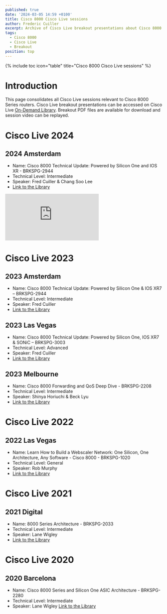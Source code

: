 ```yaml
---
published: true
date: '2024-03-05 14:59 +0100'
title: Cisco 8000 Cisco Live sessions
author: Frederic Cuiller
excerpt: Archive of Cisco Live breakout presentations about Cisco 8000
tags:
  - Cisco 8000
  - Cisco Live
  - Breakout
position: top
---
```

{% include toc icon="table" title="Cisco 8000 Cisco Live sessions" %}

# Introduction
This page consolidates all Cisco Live sessions relevant to Cisco 8000 Series routers. Cisco Live breakout presentations can be accessed on Cisco Live [On-Demand Library](https://www.ciscolive.com/on-demand/on-demand-library.html). Breakout PDF files are available for download and session video can be replayed.

# Cisco Live 2024
## 2024 Amsterdam
- Name: Cisco 8000 Technical Update: Powered by Silicon One and IOS XR - BRKSPG-2944  
- Technical Level: Intermediate  
- Speaker: Fred Cuiller & Chang Soo Lee  
- [Link to the Library](https://www.ciscolive.com/on-demand/on-demand-library.html?search=undefined&search=undefined#/session/1707505566278001pn3j)

<embed src="https://www.ciscolive.com/c/dam/r/ciscolive/global-event/docs/2022/pdf/BRKSPG-1020.pdf" type="application/pdf">


# Cisco Live 2023
## 2023 Amsterdam
- Name: Cisco 8000 Technical Update: Powered by Silicon One & IOS XR7 – BRKSPG-2944  
- Technical Level: Intermediate  
- Speaker: Fred Cuiller  
- [Link to the Library](https://www.ciscolive.com/on-demand/on-demand-library.html?search=undefined&search=undefined#/session/1675722398519001tQ7h)

## 2023 Las Vegas
- Name: Cisco 8000 Technical Update: Powered by Silicon One, IOS XR7 & SONiC – BRKSPG-3003
- Technical Level: Advanced
- Speaker: Fred Cuiller
- [Link to the Library](https://www.ciscolive.com/on-demand/on-demand-library.html?search=undefined&search=undefined#/session/1686177807779001VGjJ)


## 2023 Melbourne
- Name: Cisco 8000 Forwarding and QoS Deep Dive - BRKSPG-2208
- Technical Level: Intermediate
- Speaker: Shinya Horiuchi & Beck Lyu
- [Link to the Library](https://www.ciscolive.com/on-demand/on-demand-library.html?search=undefined&search=undefined#/session/1701824108215001ncHu)

# Cisco Live 2022
## 2022 Las Vegas
- Name: Learn How to Build a Webscaler Network: One Silicon, One Architecture, Any Software - Cisco 8000 - BRKSPG-1020
- Technical Level: General
- Speaker: Rob Murphy
- [Link to the Library](https://www.ciscolive.com/on-demand/on-demand-library.html?search=undefined&search=undefined#/session/1655424184177001QsBH)


# Cisco Live 2021
## 2021 Digital
- Name: 8000 Series Architecture - BRKSPG-2033
- Technical Level: Intermediate
- Speaker: Lane Wigley
- [Link to the Library](https://www.ciscolive.com/on-demand/on-demand-library.html?search=undefined&search=undefined#/session/16360602368290017vat)

# Cisco Live 2020
## 2020 Barcelona
- Name: Cisco 8000 Series and Silicon One ASIC Architecture - BRKSPG-2280
- Technical Level: Intermediate
- Speaker: Lane Wigley
[Link to the Library](https://www.ciscolive.com/on-demand/on-demand-library.html?search=undefined&search=undefined#/session/16360599875380017tX4)


